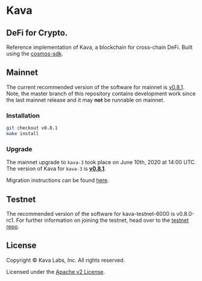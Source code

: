 # Kava

## DeFi for Crypto.

Reference implementation of Kava, a blockchain for cross-chain DeFi. Built using the [cosmos-sdk](https://github.com/cosmos/cosmos-sdk).


## Mainnet

The current recommended version of the software for mainnet is [v0.8.1](https://github.com/Kava-Labs/kava/releases/tag/v0.8.1). Note, the master branch of this repository contains development work since the last mainnet release and it may **not** be runnable on mainnet.

### Installation

```sh
git checkout v0.8.1
make install
```

### Upgrade

The mainnet upgrade to `kava-3` took place on June 10th, 2020 at 14:00 UTC. The version of Kava for `kava-3` is [__v0.8.1__](https://github.com/Kava-Labs/kava/releases/tag/v0.8.1).

Migration instructions can be found [here](./building/kava-3-migration-guide.html).

## Testnet

The recommended version of the software for kava-testnet-6000 is v0.8.0-rc1. For further information on joining the testnet, head over to the [testnet repo](https://github.com/Kava-Labs/kava-testnets).

## License

Copyright © Kava Labs, Inc. All rights reserved.

Licensed under the [Apache v2 License](LICENSE.md).
